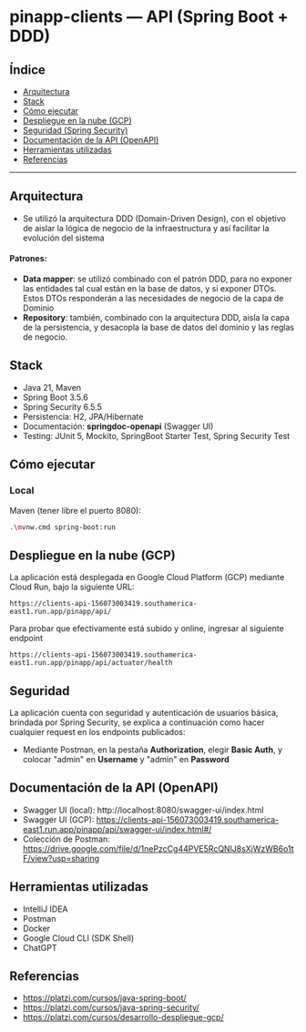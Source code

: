 # pinapp-clients — API (Spring Boot + DDD)

## Índice
- [Arquitectura](#arquitectura)
- [Stack](#stack)
- [Cómo ejecutar](#cómo-ejecutar)
- [Despliegue en la nube (GCP)](#despliegue-en-la-nube-gcp)
- [Seguridad (Spring Security)](#seguridad)
- [Documentación de la API (OpenAPI)](#documentación-de-la-api-openapi)
- [Herramientas utilizadas](#herramientas-utilizadas)
- [Referencias](#referencias)

---

## Arquitectura
- Se utilizó la arquitectura DDD (Domain-Driven Design), con el objetivo de aislar la lógica de negocio de la infraestructura y así facilitar la evolución del sistema
#### Patrones:
- **Data mapper**: se utilizó combinado con el patrón DDD, para no exponer las entidades tal cual están en la base de datos, y si exponer DTOs. Estos DTOs responderán a las necesidades de negocio de la capa de Dominio
- **Repository**: también, combinado con la arquitectura DDD, aisla la capa de la persistencia, y desacopla la base de datos del dominio y las reglas de negocio.

## Stack
- Java 21, Maven
- Spring Boot 3.5.6
- Spring Security 6.5.5
- Persistencia: H2, JPA/Hibernate
- Documentación: **springdoc-openapi** (Swagger UI)
- Testing: JUnit 5, Mockito, SpringBoot Starter Test, Spring Security Test

## Cómo ejecutar

### Local
Maven (tener libre el puerto 8080):
```bash
.\mvnw.cmd spring-boot:run
```

## Despliegue en la nube (GCP)

La aplicación está desplegada en Google Cloud Platform (GCP) mediante Cloud Run, bajo la siguiente URL:
```
https://clients-api-156073003419.southamerica-east1.run.app/pinapp/api/
```
Para probar que efectivamente está subido y online, ingresar al siguiente endpoint
```
https://clients-api-156073003419.southamerica-east1.run.app/pinapp/api/actuator/health
```
## Seguridad
La aplicación cuenta con seguridad y autenticación de usuarios básica, brindada por Spring Security, se explica a continuación como hacer cualquier request en los endpoints publicados:

- Mediante Postman, en la pestaña **Authorization**, elegir **Basic Auth**, y colocar "admin" en **Username** y "admin" en **Password**

## Documentación de la API (OpenAPI)

- Swagger UI (local): http://localhost:8080/swagger-ui/index.html
- Swagger UI (GCP): https://clients-api-156073003419.southamerica-east1.run.app/pinapp/api/swagger-ui/index.html#/
- Colección de Postman: https://drive.google.com/file/d/1nePzcCg44PVE5RcQNlJ8sXjWzWB6o1tF/view?usp=sharing

## Herramientas utilizadas
- IntelliJ IDEA
- Postman
- Docker
- Google Cloud CLI (SDK Shell)
- ChatGPT

## Referencias
- https://platzi.com/cursos/java-spring-boot/
- https://platzi.com/cursos/java-spring-security/
- https://platzi.com/cursos/desarrollo-despliegue-gcp/
